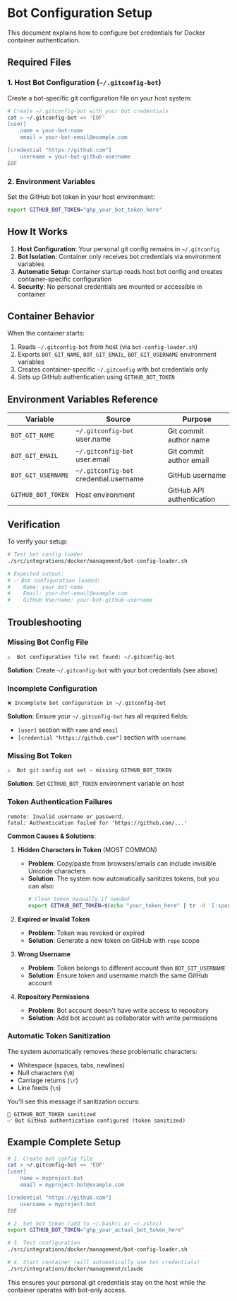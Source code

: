 # Bot Configuration Setup

This document explains how to configure bot credentials for Docker container authentication.

## Required Files

### 1. Host Bot Configuration (`~/.gitconfig-bot`)

Create a bot-specific git configuration file on your host system:

```bash
# Create ~/.gitconfig-bot with your bot credentials
cat > ~/.gitconfig-bot << 'EOF'
[user]
    name = your-bot-name
    email = your-bot-email@example.com

[credential "https://github.com"]
    username = your-bot-github-username
EOF
```

### 2. Environment Variables

Set the GitHub bot token in your host environment:

```bash
export GITHUB_BOT_TOKEN="ghp_your_bot_token_here"
```

## How It Works

1. **Host Configuration**: Your personal git config remains in `~/.gitconfig`
2. **Bot Isolation**: Container only receives bot credentials via environment variables
3. **Automatic Setup**: Container startup reads host bot config and creates container-specific configuration
4. **Security**: No personal credentials are mounted or accessible in container

## Container Behavior

When the container starts:

1. Reads `~/.gitconfig-bot` from host (via `bot-config-loader.sh`)
2. Exports `BOT_GIT_NAME`, `BOT_GIT_EMAIL`, `BOT_GIT_USERNAME` environment variables
3. Creates container-specific `~/.gitconfig` with bot credentials only
4. Sets up GitHub authentication using `GITHUB_BOT_TOKEN`

## Environment Variables Reference

| Variable | Source | Purpose |
|----------|--------|---------|
| `BOT_GIT_NAME` | `~/.gitconfig-bot` user.name | Git commit author name |
| `BOT_GIT_EMAIL` | `~/.gitconfig-bot` user.email | Git commit author email |
| `BOT_GIT_USERNAME` | `~/.gitconfig-bot` credential.username | GitHub username |
| `GITHUB_BOT_TOKEN` | Host environment | GitHub API authentication |

## Verification

To verify your setup:

```bash
# Test bot config loader
./src/integrations/docker/management/bot-config-loader.sh

# Expected output:
# ✅ Bot configuration loaded:
#    Name: your-bot-name
#    Email: your-bot-email@example.com
#    GitHub Username: your-bot-github-username
```

## Troubleshooting

### Missing Bot Config File
```
⚠️  Bot configuration file not found: ~/.gitconfig-bot
```
**Solution**: Create `~/.gitconfig-bot` with your bot credentials (see above)

### Incomplete Configuration
```
❌ Incomplete bot configuration in ~/.gitconfig-bot
```
**Solution**: Ensure your `~/.gitconfig-bot` has all required fields:
- `[user]` section with `name` and `email`
- `[credential "https://github.com"]` section with `username`

### Missing Bot Token
```
⚠️  Bot git config not set - missing GITHUB_BOT_TOKEN
```
**Solution**: Set `GITHUB_BOT_TOKEN` environment variable on host

### Token Authentication Failures
```
remote: Invalid username or password.
fatal: Authentication failed for 'https://github.com/...'
```

**Common Causes & Solutions**:

1. **Hidden Characters in Token** (MOST COMMON)
   - **Problem**: Copy/paste from browsers/emails can include invisible Unicode characters
   - **Solution**: The system now automatically sanitizes tokens, but you can also:
     ```bash
     # Clean token manually if needed
     export GITHUB_BOT_TOKEN=$(echo "your_token_here" | tr -d '[:space:]')
     ```

2. **Expired or Invalid Token**
   - **Problem**: Token was revoked or expired
   - **Solution**: Generate a new token on GitHub with `repo` scope

3. **Wrong Username**
   - **Problem**: Token belongs to different account than `BOT_GIT_USERNAME`
   - **Solution**: Ensure token and username match the same GitHub account

4. **Repository Permissions**
   - **Problem**: Bot account doesn't have write access to repository
   - **Solution**: Add bot account as collaborator with write permissions

### Automatic Token Sanitization
The system automatically removes these problematic characters:
- Whitespace (spaces, tabs, newlines)
- Null characters (`\0`)
- Carriage returns (`\r`)
- Line feeds (`\n`)

You'll see this message if sanitization occurs:
```
🧹 GITHUB_BOT_TOKEN sanitized
✅ Bot GitHub authentication configured (token sanitized)
```

## Example Complete Setup

```bash
# 1. Create bot config file
cat > ~/.gitconfig-bot << 'EOF'
[user]
    name = myproject-bot
    email = myproject-bot@example.com

[credential "https://github.com"]
    username = myproject-bot
EOF

# 2. Set bot token (add to ~/.bashrc or ~/.zshrc)
export GITHUB_BOT_TOKEN="ghp_your_actual_bot_token_here"

# 3. Test configuration
./src/integrations/docker/management/bot-config-loader.sh

# 4. Start container (will automatically use bot credentials)
./src/integrations/docker/management/claude
```

This ensures your personal git credentials stay on the host while the container operates with bot-only access.